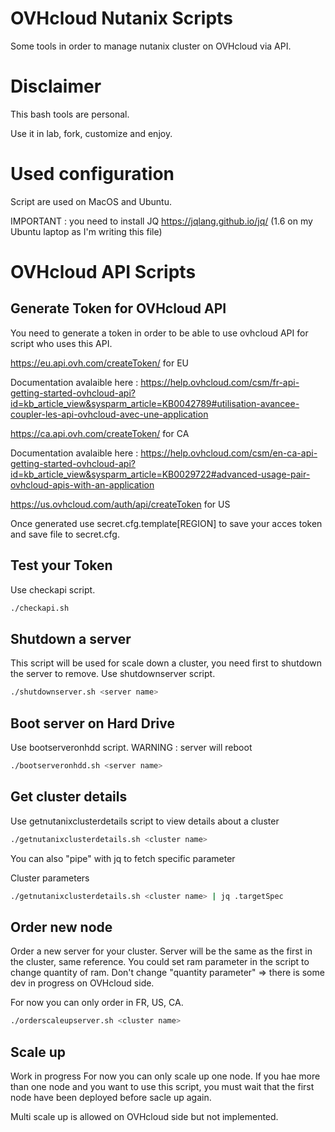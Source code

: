 # OVHcloud Nutanix Scripts
Some tools in order to manage nutanix cluster on OVHcloud via API.

# Disclaimer
This bash tools are personal.

Use it in lab, fork, customize and enjoy.

# Used configuration 
Script are used on MacOS and Ubuntu.

IMPORTANT : you need to install JQ https://jqlang.github.io/jq/ (1.6 on my Ubuntu laptop as I'm writing this file)

# OVHcloud API Scripts

## Generate Token for OVHcloud API
You need to generate a token in order to be able to use ovhcloud API for script who uses this API.

https://eu.api.ovh.com/createToken/ for EU

Documentation avalaible here : https://help.ovhcloud.com/csm/fr-api-getting-started-ovhcloud-api?id=kb_article_view&sysparm_article=KB0042789#utilisation-avancee-coupler-les-api-ovhcloud-avec-une-application

https://ca.api.ovh.com/createToken/ for CA

Documentation avalaible here : https://help.ovhcloud.com/csm/en-ca-api-getting-started-ovhcloud-api?id=kb_article_view&sysparm_article=KB0029722#advanced-usage-pair-ovhcloud-apis-with-an-application

https://us.ovhcloud.com/auth/api/createToken for US

Once generated use secret.cfg.template[REGION] to save your acces token and save file to secret.cfg.

## Test your Token
Use checkapi script.
```bash
./checkapi.sh
```
## Shutdown a server
This script will be used for scale down a cluster, you need first to shutdown the server to remove.
Use shutdownserver script.
```bash
./shutdownserver.sh <server name>
```
## Boot server on Hard Drive
Use bootserveronhdd script.
WARNING : server will reboot

```bash
./bootserveronhdd.sh <server name>
```
## Get cluster details
Use getnutanixclusterdetails script to view details about a cluster

```bash
./getnutanixclusterdetails.sh <cluster name>
```
You can also "pipe" with jq to fetch specific parameter

Cluster parameters 

```bash
./getnutanixclusterdetails.sh <cluster name> | jq .targetSpec
```

## Order new node

Order a new server for your cluster.
Server will be the same as the first in the cluster, same reference.
You could set ram parameter in the script to change quantity of ram.
Don't change "quantity parameter" => there is some dev in progress on OVHcloud side.

For now you can only order in FR, US, CA.

```bash
./orderscaleupserver.sh <cluster name>
```


## Scale up 
Work in progress
For now you can only scale up one node. If you hae more than one node and you want to use this script, you must wait that the first node have been deployed before sacle up again.

Multi scale up is allowed on OVHcloud side but not implemented.
